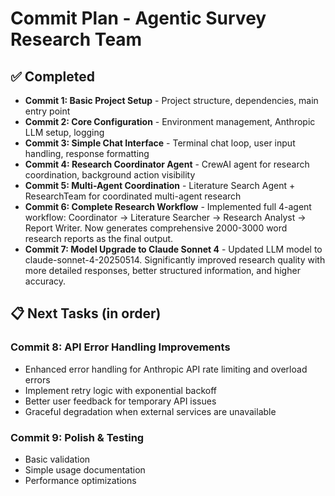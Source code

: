 # Commit Plan - Agentic Survey Research Team

## ✅ Completed
- **Commit 1: Basic Project Setup** - Project structure, dependencies, main entry point
- **Commit 2: Core Configuration** - Environment management, Anthropic LLM setup, logging
- **Commit 3: Simple Chat Interface** - Terminal chat loop, user input handling, response formatting
- **Commit 4: Research Coordinator Agent** - CrewAI agent for research coordination, background action visibility
- **Commit 5: Multi-Agent Coordination** - Literature Search Agent + ResearchTeam for coordinated multi-agent research
- **Commit 6: Complete Research Workflow** - Implemented full 4-agent workflow: Coordinator → Literature Searcher → Research Analyst → Report Writer. Now generates comprehensive 2000-3000 word research reports as the final output.
- **Commit 7: Model Upgrade to Claude Sonnet 4** - Updated LLM model to claude-sonnet-4-20250514. Significantly improved research quality with more detailed responses, better structured information, and higher accuracy.

## 📋 Next Tasks (in order)

### Commit 8: API Error Handling Improvements
- Enhanced error handling for Anthropic API rate limiting and overload errors
- Implement retry logic with exponential backoff
- Better user feedback for temporary API issues
- Graceful degradation when external services are unavailable

### Commit 9: Polish & Testing
- Basic validation
- Simple usage documentation
- Performance optimizations
